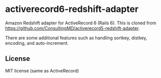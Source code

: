activerecord6-redshift-adapter
==============================

Amazon Redshift adapter for ActiveRecord 6 (Rails 6).
This is cloned from https://github.com/ConsultingMD/activerecord5-redshift-adapter.

There are some additional features such as handling sortkey, distkey, encoding, and auto-increment.

License
---------

MIT license (same as ActiveRecord)
